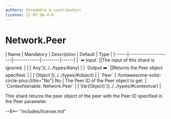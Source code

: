 ```yaml
---
authors: Formabble & contributors
license: CC-BY-SA-4.0
---
```



# Network.Peer

<div class="sh-parameters" markdown="1">
| Name | Mandatory | Description | Default | Type |
|------|---------------------|-------------|---------|------|
| `⬅️ Input` ||The input of this shard is ignored. | | [`Any`](../../types/#any) |
| `Output ➡️` ||Returns the Peer object specified. | | [`Object`](../../types/#object) |
| `Peer` | :fontawesome-solid-circle-plus:{title="No"} No  | The Peer ID of the Peer object to get. | `ContextVariable: Network.Peer` | [`Var(Object)`](../../types/#contextvar) |

</div>

This shard returns the peer object of the peer with the Peer ID specified in the Peer parameter.

--8<-- "includes/license.md"

